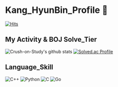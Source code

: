 # Kang_HyunBin_Profile 👋
[![Hits](https://hits.seeyoufarm.com/api/count/incr/badge.svg?url=https%3A%2F%2Fgithub.com%2FCrush-on-Study&count_bg=%23090909&title_bg=%230FDB44&icon=&icon_color=%23E7E7E7&title=hits&edge_flat=false)](https://hits.seeyoufarm.com)

## My Activity & BOJ Solve_Tier
![Crush-on-Study's github stats](https://github-readme-stats.vercel.app/api?username=Crush-on-Study&show_icons=true)
[![Solved.ac Profile](http://mazassumnida.wtf/api/v2/generate_badge?boj=larpore2)](https://solved.ac/larpore2/)


## Language_Skill
![C++](https://img.shields.io/badge/C++-#00599C.svg?&style=for-the-badge&logo=C++&logoColor=blue)
![Python](https://img.shields.io/badge/Python-#3776AB.svg?&style=for-the-badge&logo=Python&logoColor=white)
![C](https://img.shields.io/badge/C-#A8B9CC.svg?&style=for-the-badge&logo=C&logoColor=white)
![Go](https://img.shields.io/badge/Go-#00ADD8.svg?&style=for-the-badge&logo=Go&logoColor=white)
